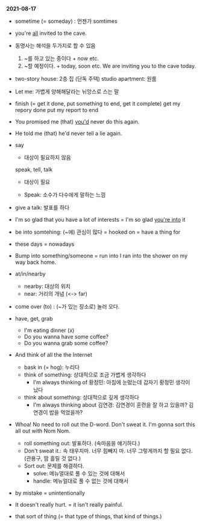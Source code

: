 **2021-08-17**
- sometime (= someday) : 언젠가
  somtimes 

- you're <u>all</u> invited to the cave.

- 동명사는 해석을 두가지로 할 수 있음 

  1. ~를 하고 있는 중이다 + now etc.
  2. ~할 예정이다. + today, soon etc.
     We are inviting you to the cave today.

- two-story house: 2층 집 (단독 주택)
  studio apartment: 원룸

- Let me: 가볍게 양해해달라는 뉘앙스로 스는 말 

- finish (= get it done, put something to end, get it complete)
  get my repory done
  put my report to end 

- You promised me (that) <u>you'd</u> never do this again. 

- He told me (that) he'd never tell a lie again.

- say

  - 대상이 필요하지 않음 

  speak, tell, talk 

  - 대상이 필요 

  - Speak: 소수가 다수에게 말하는 느낌 

- give a talk: 발표를 하다 

- I'm so glad that you have a lot of interests 
  = I'm so glad <u>you're into</u> it 

- be into somtehing: (~에) 관심이 많다
  = hooked on
  = have a thing for 

- these days = nowadays

- Bump into something/someone = run into 
  I ran into the shower on my way back home.

- at/in/nearby

  - nearby: 대상의 위치 
  - near: 거리의 개념 (<-> far)

- come over (to) : (~가 있는 장소로) 놀러 오다.
- have, get, grab
  - I'm eating dinner (x)
  - Do you wanna have some coffee?
  - Do you wanna grab some coffee? 

- And think of all the the Internet 
  - bask in (= hog): 누리다
  - think of something: 상대적으로 조금 가볍게 생각하다
    - I'm always thinking of 황정민: 
      아침에 눈떴는데 갑자기 황정민 생각이 났다
  - think about something: 상대적으로 깊게 생각하다
    - I'm always thinking about 김연경: 
      김연경이 훈련을 잘 하고 있을까? 김연경이 밥을 먹었을까? 
- Whoa! No need to roll out the D-word. Don't sweat it. I'm gonna sort this all out with Nom Nom. 
  - roll something out: 발표하다. (속마음을 얘기하다.) 
  - Don't sweat it.: 속 태우지마. 너무 힘빼지 마. 너무 그렇게까지 할 필요 없다.  (관용구, 땀 흘릴 것 없다.)
  - Sort out: 문제를 해결하다. 
    - solve: 메뉴얼대로 풀 수 있는 것에 대해서 
    - handle: 메뉴얼대로 풀 수 없는 것에 대해서 

- by mistake = unintentionally 

- It doesn't really hurt. = it isn't really painful. 
- that sort of thing (= that type of things,  that kind of things.)

